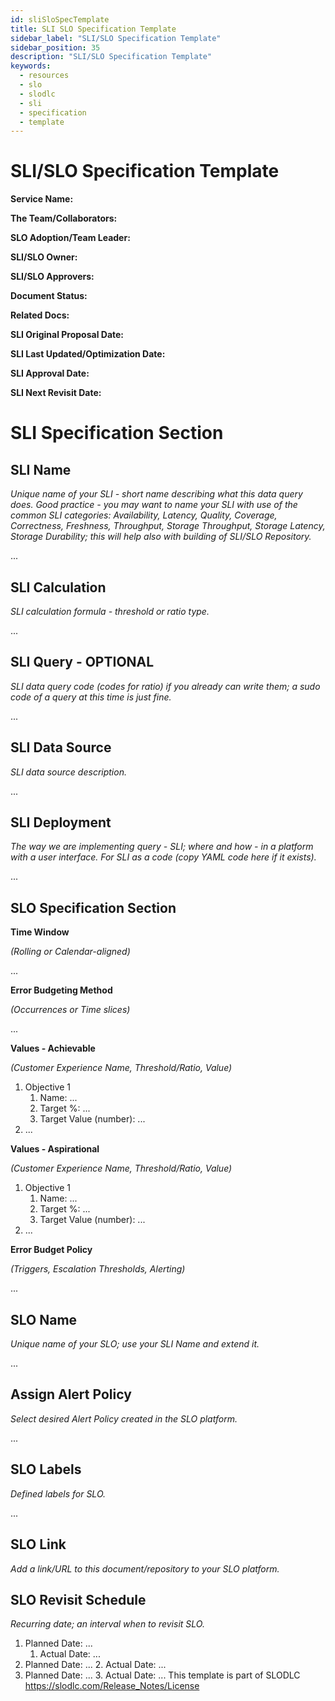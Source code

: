 ```yaml
---
id: sliSloSpecTemplate
title: SLI SLO Specification Template
sidebar_label: "SLI/SLO Specification Template"
sidebar_position: 35
description: "SLI/SLO Specification Template"
keywords:
  - resources
  - slo
  - slodlc
  - sli
  - specification
  - template
---
```


# SLI/SLO Specification Template

**Service Name:** 

**The Team/Collaborators:**

**SLO Adoption/Team Leader:**

**SLI/SLO Owner:**

**SLI/SLO Approvers:**

**Document Status:**

**Related Docs:**

**SLI Original Proposal Date:**

**SLI Last Updated/Optimization Date:**

**SLI Approval Date:**

**SLI Next Revisit Date:**


# SLI Specification Section


## SLI Name

_Unique name of your SLI - short name describing what this data query does. Good practice - you may want to name your SLI with use of the common SLI categories: Availability, Latency, Quality, Coverage, Correctness, Freshness, Throughput, Storage Throughput, Storage Latency, Storage Durability; this will help also with building of SLI/SLO Repository._

...


## SLI Calculation

_SLI calculation formula - threshold or ratio type._

...


## SLI Query - OPTIONAL

_SLI data query code (codes for ratio) if you already can write them; a sudo code of a query at this time is just fine._

...


## SLI Data Source

_SLI data source description._

...


## SLI Deployment

_The way we are implementing query - SLI; where and how - in a platform with a user interface. For SLI as a code (copy YAML code here if it exists)._

...


## SLO Specification Section

**Time Window**

_(Rolling or Calendar-aligned)_

...

**Error Budgeting Method**

_(Occurrences or Time slices)_

...

**Values - Achievable**

_(Customer Experience Name, Threshold/Ratio, Value)_



1. Objective 1
    1. Name: ...
    2. Target %: ...
    3. Target Value (number): ...
2. ...

**Values - Aspirational**

_(Customer Experience Name, Threshold/Ratio, Value)_



1. Objective 1
    1. Name: ...
    2. Target %: ...
    3. Target Value (number): ...
2. ...

**Error Budget Policy**

_(Triggers, Escalation Thresholds, Alerting)_

...


## SLO Name

_Unique name of your SLO; use your SLI Name and extend it._

...


## Assign Alert Policy

_Select desired Alert Policy created in the SLO platform._

...


## SLO Labels

_Defined labels for SLO._

...


## SLO Link

_Add a link/URL to this document/repository to your SLO platform._


## SLO Revisit Schedule

_Recurring date; an interval when to revisit SLO._



1. Planned Date: ...
    1. Actual Date: ...
2. Planned Date: ...
    2. Actual Date: ...
3. Planned Date: ...
    3. Actual Date: ...
This template is part of SLODLC https://slodlc.com/Release_Notes/License
